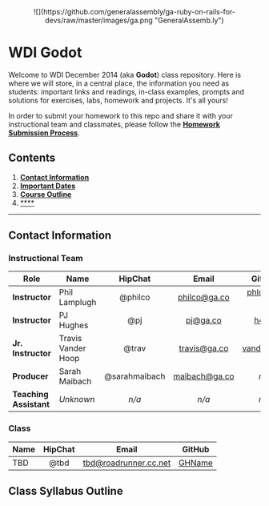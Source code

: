 <center>
![](https://github.com/generalassembly/ga-ruby-on-rails-for-devs/raw/master/images/ga.png "GeneralAssemb.ly")
</center>

# WDI Godot

Welcome to WDI December 2014 (aka **Godot**) class repository. Here is where we will store, in a central place, the information you need as students: important links and readings, in-class examples, prompts and solutions for exercises, labs, homework and projects. It's all yours!

In order to submit your homework to this repo and share it with your instructional team and classmates, please follow the **[Homework Submission Process](homework_submission_process.md)**.

## Contents

1. [**Contact Information**]()
2. [**Important Dates**]()
3. [**Course Outline**]()
4. [****]()

---

## Contact Information

### Instructional Team

| Role                   | Name               | HipChat       | Email         | GitHub |
|------------------------|--------------------|:-------------:|:-------------:|:------:|
| **Instructor**         | Phil Lamplugh      | @philco       | [philco@ga.co](mailto:philco@ga.co) | [phlco](https://github.com/phlco) (**no i!**) |
| **Instructor**         | PJ Hughes          | @pj           | pj@ga.co      | [h4w5](https://github.com/h4w5) |
| **Jr. Instructor**     | Travis Vander Hoop | @trav         | travis@ga.co  | [vanderhoop](https://github.com/vanderhoop) |
| **Producer**           | Sarah Maibach      | @sarahmaibach | maibach@ga.co | *n/a* |
| **Teaching Assistant** | *Unknown*          | *n/a*         | *n/a*         | *n/a* |

### Class

| Name               | HipChat       | Email         | GitHub |
|--------------------|:-------------:|:-------------:|:------:|
| TBD | @tbd | tbd@roadrunner.cc.net | [GHName](https:://github.com/GHName) |

## Class Syllabus Outline
